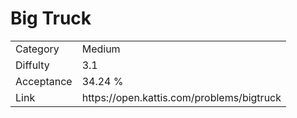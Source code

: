 # Big Truck

<table>
    <tr>
        <td>Category</td>
        <td>Medium</td>
    </tr>
    <tr>
        <td>Diffulty</td>
        <td>3.1</td>
    </tr>
    <tr>
        <td>Acceptance</td>
        <td>34.24 %</td>
    </tr>
    <tr>
        <td>Link</td>
        <td>https://open.kattis.com/problems/bigtruck</td>
    </tr>
</table>